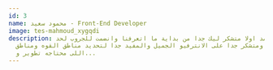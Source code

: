```yaml
---
id: 3
name: محمود سعيد - Front-End Developer
image: tes-mahmoud_xygqdi
description: احمد اولا متشكر ليك جدا من بداية ما اتعرفنا وانضمت للجروب لحد
  النهارده ومتشكر جدا على الانترفيو الجميل والمفيد جدا لتحديد مناطق القوه ومناطق
  اللى محتاجه تطوير و...
---
```

